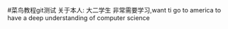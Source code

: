 #菜鸟教程git测试
关于本人:
大二学生
非常需要学习,want ti go to america to have a deep understanding of computer science
